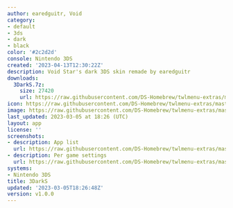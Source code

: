 ```yaml
---
author: earedguitr, Void
category:
- default
- 3ds
- dark
- black
color: '#2c2d2d'
console: Nintendo 3DS
created: '2023-04-13T12:30:22Z'
description: Void Star's dark 3DS skin remade by earedguitr
downloads:
  3DarkS.7z:
    size: 27420
    url: https://raw.githubusercontent.com/DS-Homebrew/twlmenu-extras/master/_nds/TWiLightMenu/3dsmenu/themes/3DarkS.7z
icon: https://raw.githubusercontent.com/DS-Homebrew/twlmenu-extras/master/_nds/TWiLightMenu/3dsmenu/themes/meta/3DarkS/icon.png
image: https://raw.githubusercontent.com/DS-Homebrew/twlmenu-extras/master/_nds/TWiLightMenu/3dsmenu/themes/meta/3DarkS/icon.png
last_updated: 2023-03-05 at 18:26 (UTC)
layout: app
license: ''
screenshots:
- description: App list
  url: https://raw.githubusercontent.com/DS-Homebrew/twlmenu-extras/master/_nds/TWiLightMenu/3dsmenu/themes/meta/3DarkS/screenshots/app-list.png
- description: Per game settings
  url: https://raw.githubusercontent.com/DS-Homebrew/twlmenu-extras/master/_nds/TWiLightMenu/3dsmenu/themes/meta/3DarkS/screenshots/per-game-settings.png
systems:
- Nintendo 3DS
title: 3DarkS
updated: '2023-03-05T18:26:48Z'
version: v1.0.0
---
```

